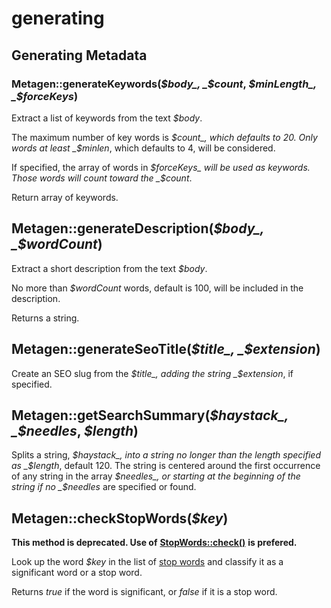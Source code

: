 # generating

## Generating Metadata

### Metagen::generateKeywords\(_$body_, _$count_, _$minLength_, _$forceKeys_\)

Extract a list of keywords from the text _$body_.

The maximum number of key words is _$count_, which defaults to 20. Only words at least _$minlen_, which defaults to 4, will be considered.

If specified, the array of words in _$forceKeys_ will be used as keywords. Those words will count toward the _$count_.

Return array of keywords.

## Metagen::generateDescription\(_$body_, _$wordCount_\)

Extract a short description from the text _$body_.

No more than _$wordCount_ words, default is 100, will be included in the description.

Returns a string.

## Metagen::generateSeoTitle\(_$title_, _$extension_\)

Create an SEO slug from the _$title_, adding the string _$extension_, if specified.

## Metagen::getSearchSummary\(_$haystack_, _$needles_, _$length_\)

Splits a string, _$haystack_, into a string no longer than the length specified as _$length_, default 120. The string is centered around the first occurrence of any string in the array _$needles_, or starting at the beginning of the string if no _$needles_ are specified or found.

## Metagen::checkStopWords\(_$key_\)

 **This method is deprecated. Use of** [**StopWords::check\(\)**](../stopwords.md) **is prefered.**

Look up the word _$key_ in the list of [stop words](https://en.wikipedia.org/wiki/Stop_words) and classify it as a significant word or a stop word.

Returns _true_ if the word is significant, or _false_ if it is a stop word.

